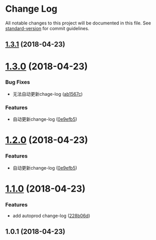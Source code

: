 # Change Log

All notable changes to this project will be documented in this file. See [standard-version](https://github.com/conventional-changelog/standard-version) for commit guidelines.

<a name="1.3.1"></a>
## [1.3.1](https://github.com/a13821190779/scroll/compare/v1.3.0...v1.3.1) (2018-04-23)



<a name="1.3.0"></a>
# [1.3.0](https://github.com/a13821190779/scroll/compare/v1.1.0...v1.3.0) (2018-04-23)


### Bug Fixes

* 无法自动更新chage-log ([ab1567c](https://github.com/a13821190779/scroll/commit/ab1567c))


### Features

* 自动更新change-log ([0e9efb5](https://github.com/a13821190779/scroll/commit/0e9efb5))



<a name="1.2.0"></a>
# [1.2.0](https://github.com/a13821190779/scroll/compare/v1.1.0...v1.2.0) (2018-04-23)


### Features

* 自动更新change-log ([0e9efb5](https://github.com/a13821190779/scroll/commit/0e9efb5))



<a name="1.1.0"></a>
# [1.1.0](https://github.com/a13821190779/scroll/compare/v1.0.1...v1.1.0) (2018-04-23)


### Features

* add autoprod change-log ([228b06d](https://github.com/a13821190779/scroll/commit/228b06d))



<a name="1.0.1"></a>
## 1.0.1 (2018-04-23)
